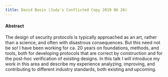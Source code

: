 ```yaml
---
title: David Basin (Judy's Conflicted Copy 2019 06 26)
---
```


#### Abstract

The design of security protocols is typically approached as an art, rather than a science, and often with disastrous consequences. But this need not be so!  I have been working for ca. 20 years on foundations, 
methods, and tools, both for developing protocols that are correct by construction and for the post-hoc verification of existing designs.  In this talk I will introduce my work in this area
and describe my experience analyzing, improving, and contributing to different industry standards, both existing and upcoming.